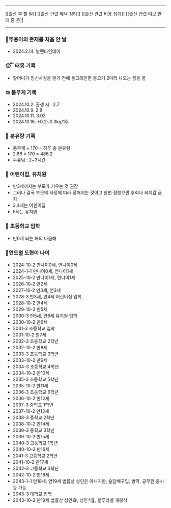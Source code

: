 ***
[[출산 후 할 일]]
[[출산 관련 혜택 정리]]
[[출산 관련 비용 집계]]
[[출산 관련 여보 한테 줄 돈]]
***

### 🤰뿌용이의 존재를 처음 안 날
- 2024.2.14. 발렌타인데이 

### 😴 태몽 기록
- 할머니가 임신사실을 알기 전에 돌고래만한 물고기 2마리 나오는 꿈을 꿈

### ⚖️ 몸무게 기록
- 2024.10.2. 출생 시 : 2.7
- 2024.10.9. 2.8
- 2024.10.11. 3.02
- 2024.10.16. +0.2~0.3kg/1주

### 🍼 분유량 기록

- 몸무게 × 170 = 하루 총 분유량
- 2.86 × 170 = 486.2
- 수유텀 : 2~3시간

### 🏡 어린이집, 유치원
- 만3세까지는 부모가 키우는 것 권장
- 그러나 결국 부모의 사정에 따라 정해지는 것이고 한번 정했으면 후회나 죄책감 금지
- 3,4세는 어린이집
- 5세는 유치원

### 🏫 초등학교 입학
- 만6세 되는 해의 다음해

### 🎄연도별 도현이 나이
- 2024-10-2 만나이0세, 연나이0세
- 2024-1-1 만나이0세, 연나이1세
- 2025-10-2 만나이1세, 연나이1세
- 2026-10-2 만2세
- 2027-10-2 만3세, 연3세
- 2028-3 만3세, 연4세 어린이집 입학
- 2028-10-2 만4세
- 2029-10-3 만5세
- 2030-3  만5세, 연6세 유치원 입학
- 2030-10-2 만6세
- 2031-3 초등학교 입학
- 2031-10-2 만7세
- 2032-3 초등학교 2학년
- 2032-10-2 만8세
- 2033-3 초등학교 3학년
- 2033-10-2 만9세
- 2034-3 초등학교 4학년
- 2034-10-2 만10세
- 2035-3 초등학교 5학년
- 2035-10-2 만11세
- 2036-3 초등학교 6학년
- 2036-10-2 만12세
- 2037-3 중학교 1학년
- 2037-10-2 만13세
- 2038-3 중학교 2학년
- 2038-10-2 만14세
- 2039-3 중학교 3학년
- 2039-10-2 만15세
- 2040-3 고등학교 1학년
- 2040-10-2 만16세
- 2041-3 고등학교 2학년
- 2041-10-2 만17세
- 2042-3 고등학교 3학년
- 2042-10-2 만18세
- 2043-1-1 만18세, 연19세 법률상 성인은 아니지만, 술담배구입, 병역, 공무원 응시 등 가능
- 2043-3 대학교 입학
- 2043-10-2 만19세 법률상 성인😄, 성인식🐉, 블루라벨 개봉식